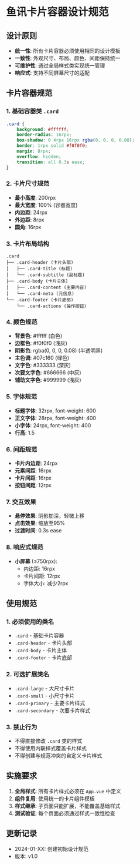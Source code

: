 # 鱼讯卡片容器设计规范

## 设计原则
- **统一性**: 所有卡片容器必须使用相同的设计模板
- **一致性**: 外观尺寸、布局、颜色、间距保持统一
- **可维护性**: 通过全局样式类实现统一管理
- **响应式**: 支持不同屏幕尺寸的适配

## 卡片容器规范

### 1. 基础容器类 `.card`
```css
.card {
    background: #ffffff;
    border-radius: 16rpx;
    box-shadow: 0 4rpx 16rpx rgba(0, 0, 0, 0.08);
    border: 1rpx solid #f0f0f0;
    margin: 8rpx;
    overflow: hidden;
    transition: all 0.3s ease;
}
```

### 2. 卡片尺寸规范
- **最小高度**: 200rpx
- **最大宽度**: 100% (容器宽度)
- **内边距**: 24rpx
- **外边距**: 8rpx
- **圆角**: 16rpx

### 3. 卡片布局结构
```
.card
├── .card-header (卡片头部)
│   ├── .card-title (标题)
│   └── .card-subtitle (副标题)
├── .card-body (卡片主体)
│   ├── .card-content (主要内容)
│   └── .card-meta (元信息)
└── .card-footer (卡片底部)
    └── .card-actions (操作按钮)
```

### 4. 颜色规范
- **背景色**: #ffffff (白色)
- **边框色**: #f0f0f0 (浅灰)
- **阴影色**: rgba(0, 0, 0, 0.08) (半透明黑)
- **主色调**: #07c160 (绿色)
- **文字色**: #333333 (深灰)
- **次要文字色**: #666666 (中灰)
- **辅助文字色**: #999999 (浅灰)

### 5. 字体规范
- **标题字体**: 32rpx, font-weight: 600
- **正文字体**: 28rpx, font-weight: 400
- **小字体**: 24rpx, font-weight: 400
- **行高**: 1.5

### 6. 间距规范
- **卡片内边距**: 24rpx
- **元素间距**: 16rpx
- **卡片间距**: 16rpx
- **按钮间距**: 12rpx

### 7. 交互效果
- **悬停效果**: 阴影加深，轻微上移
- **点击效果**: 缩放至95%
- **过渡时间**: 0.3s ease

### 8. 响应式规范
- **小屏幕** (≤750rpx):
  - 内边距: 16rpx
  - 卡片间距: 12rpx
  - 字体大小: 减少2rpx

## 使用规范

### 1. 必须使用的类名
- `.card` - 基础卡片容器
- `.card-header` - 卡片头部
- `.card-body` - 卡片主体
- `.card-footer` - 卡片底部

### 2. 可选扩展类名
- `.card-large` - 大尺寸卡片
- `.card-small` - 小尺寸卡片
- `.card-primary` - 主要卡片样式
- `.card-secondary` - 次要卡片样式

### 3. 禁止行为
- 不得直接修改 `.card` 类的样式
- 不得使用内联样式覆盖卡片样式
- 不得创建与规范冲突的自定义卡片样式

## 实施要求

1. **全局样式**: 所有卡片样式必须在 `App.vue` 中定义
2. **组件复用**: 使用统一的卡片组件模板
3. **样式继承**: 子页面只能扩展，不能覆盖基础样式
4. **测试验证**: 每个页面必须通过样式一致性检查

## 更新记录
- 2024-01-XX: 创建初始设计规范
- 版本: v1.0
